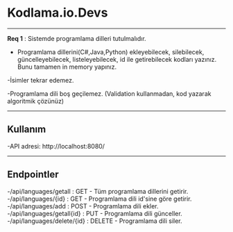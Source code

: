 # Kodlama.io.Devs
***

**Req 1** : Sistemde programlama dilleri tutulmalıdır.

- Programlama dillerini(C#,Java,Python) ekleyebilecek, silebilecek, güncelleyebilecek, listeleyebilecek, id ile getirebilecek kodları yazınız. Bunu tamamen in memory yapınız.

-İsimler tekrar edemez.

-Programlama dili boş geçilemez. (Validation kullanmadan, kod yazarak algoritmik çözünüz)

***

## Kullanım
-API adresi: http://localhost:8080/
 
***

## Endpointler
-/api/languages/getall : GET - Tüm programlama dillerini getirir.
-/api/languages/{id} :  GET - Programlama dili id'sine göre getirir.
-/api/languages/add : POST - Programlama dili ekler.
-/api/languages/getall{id} : PUT - Programlama dili günceller.
-/api/languages/delete/{id} : DELETE - Programlama dili siler.

